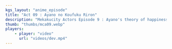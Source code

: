```yaml
---
kgs_layout: "anime_episode"
title: "Act 09 : Ayano no Koufuku Riron"
description: "Mekakucity Actors Episode 9 : Ayano's theory of happiness"
thumb: "thumbs/mca09.webp"
players:
    - player: "video"
      url: "videos/dev.mp4"
---
```


